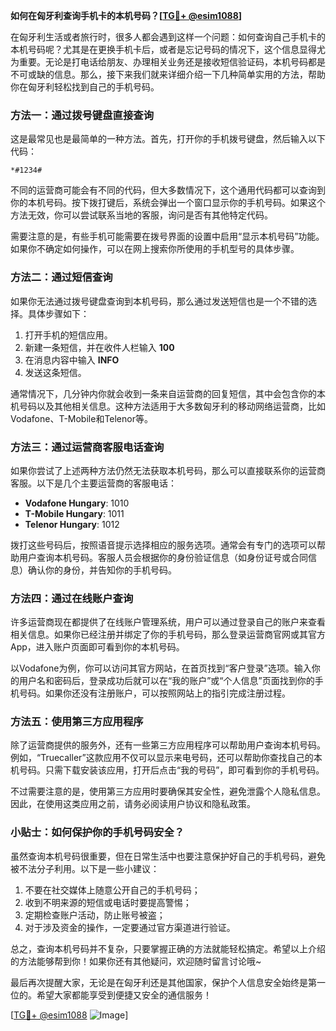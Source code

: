 **如何在匈牙利查询手机卡的本机号码？[[TG💪+ @esim1088](https://t.me/s/esim1088)]**

在匈牙利生活或者旅行时，很多人都会遇到这样一个问题：如何查询自己手机卡的本机号码呢？尤其是在更换手机卡后，或者是忘记号码的情况下，这个信息显得尤为重要。无论是打电话给朋友、办理相关业务还是接收短信验证码，本机号码都是不可或缺的信息。那么，接下来我们就来详细介绍一下几种简单实用的方法，帮助你在匈牙利轻松找到自己的手机号码。

### 方法一：通过拨号键盘直接查询

这是最常见也是最简单的一种方法。首先，打开你的手机拨号键盘，然后输入以下代码：

```
*#1234#
```

不同的运营商可能会有不同的代码，但大多数情况下，这个通用代码都可以查询到你的本机号码。按下拨打键后，系统会弹出一个窗口显示你的手机号码。如果这个方法无效，你可以尝试联系当地的客服，询问是否有其他特定代码。

需要注意的是，有些手机可能需要在拨号界面的设置中启用“显示本机号码”功能。如果你不确定如何操作，可以在网上搜索你所使用的手机型号的具体步骤。

### 方法二：通过短信查询

如果你无法通过拨号键盘查询到本机号码，那么通过发送短信也是一个不错的选择。具体步骤如下：

1. 打开手机的短信应用。
2. 新建一条短信，并在收件人栏输入 **100**
3. 在消息内容中输入 **INFO**
4. 发送这条短信。

通常情况下，几分钟内你就会收到一条来自运营商的回复短信，其中会包含你的本机号码以及其他相关信息。这种方法适用于大多数匈牙利的移动网络运营商，比如Vodafone、T-Mobile和Telenor等。

### 方法三：通过运营商客服电话查询

如果你尝试了上述两种方法仍然无法获取本机号码，那么可以直接联系你的运营商客服。以下是几个主要运营商的客服电话：

- **Vodafone Hungary**: 1010
- **T-Mobile Hungary**: 1011
- **Telenor Hungary**: 1012

拨打这些号码后，按照语音提示选择相应的服务选项。通常会有专门的选项可以帮助用户查询本机号码。客服人员会根据你的身份验证信息（如身份证号或合同信息）确认你的身份，并告知你的手机号码。

### 方法四：通过在线账户查询

许多运营商现在都提供了在线账户管理系统，用户可以通过登录自己的账户来查看相关信息。如果你已经注册并绑定了你的手机号码，那么登录运营商官网或其官方App，进入账户页面即可看到你的本机号码。

以Vodafone为例，你可以访问其官方网站，在首页找到“客户登录”选项。输入你的用户名和密码后，登录成功后就可以在“我的账户”或“个人信息”页面找到你的手机号码。如果你还没有注册账户，可以按照网站上的指引完成注册过程。

### 方法五：使用第三方应用程序

除了运营商提供的服务外，还有一些第三方应用程序可以帮助用户查询本机号码。例如，“Truecaller”这款应用不仅可以显示来电号码，还可以帮助你查找自己的本机号码。只需下载安装该应用，打开后点击“我的号码”，即可看到你的手机号码。

不过需要注意的是，使用第三方应用时要确保其安全性，避免泄露个人隐私信息。因此，在使用这类应用之前，请务必阅读用户协议和隐私政策。

### 小贴士：如何保护你的手机号码安全？

虽然查询本机号码很重要，但在日常生活中也要注意保护好自己的手机号码，避免被不法分子利用。以下是一些小建议：

1. 不要在社交媒体上随意公开自己的手机号码；
2. 收到不明来源的短信或电话时要提高警惕；
3. 定期检查账户活动，防止账号被盗；
4. 对于涉及资金的操作，一定要通过官方渠道进行验证。

总之，查询本机号码并不复杂，只要掌握正确的方法就能轻松搞定。希望以上介绍的方法能够帮到你！如果你还有其他疑问，欢迎随时留言讨论哦~

最后再次提醒大家，无论是在匈牙利还是其他国家，保护个人信息安全始终是第一位的。希望大家都能享受到便捷又安全的通信服务！

[[TG💪+ @esim1088](https://t.me/s/esim1088) ![Image](https://i.postimg.cc/4NQfJmqS/Snipaste-2025-05-13-00-14-12.png)]